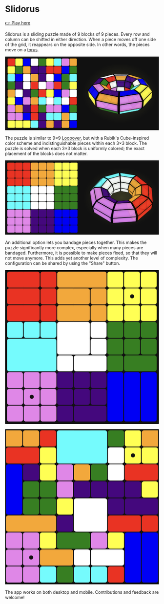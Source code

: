 # Slidorus

[👉 Play here](https://slidorus.netlify.app)

Slidorus is a sliding puzzle made of 9 blocks of 9 pieces. Every row and column can be shifted in either direction. When a piece moves off one side of the grid, it reappears on the opposite side. In other words, the pieces move on a [torus](https://en.wikipedia.org/wiki/Torus).

![screenshot](/public/screenshot-scrambled.png)

The puzzle is similar to 9×9 [Loopover](https://loopover.xyz/), but with a Rubik's Cube-inspired color scheme and indistinguishable pieces within each 3×3 block. The puzzle is solved when each 3×3 block is uniformly colored; the exact placement of the blocks does not matter.

![screenshot](/public/screenshot-solved.png)

An additional option lets you bandage pieces together. This makes the puzzle significantly more complex, especially when many pieces are bandaged. Furthermore, it is possible to make pieces fixed, so that they will not move anymore. This adds yet another level of complexity. The configuration can be shared by using the "Share" button.

![screenshot](/public/screenshot-bandaged.png)

![screenshot](/public/screenshot-bandaged-scrambled.png)

The app works on both desktop and mobile. Contributions and feedback are welcome!
